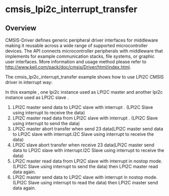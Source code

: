 # cmsis_lpi2c_interrupt_transfer

## Overview
CMSIS-Driver defines generic peripheral driver interfaces for middleware making it reusable across a wide 
range of supported microcontroller devices. The API connects microcontroller peripherals with middleware 
that implements for example communication stacks, file systems, or graphic user interfaces. 
More information and usage method please refer to http://www.keil.com/pack/doc/cmsis/Driver/html/index.html.

The cmsis_lpi2c_interrupt_transfer example shows how to use LPI2C CMSIS driver in interrupt way:

In this example , one lpi2c instance used as LPI2C master and another lpi2c instance used as LPI2C slave .
1. LPI2C master send data to LPI2C slave with interrupt . (LPI2C Slave using interrupt to receive the data)
2. LPI2C master read data from LPI2C slave with interrupt . (LPI2C Slave using interrupt to send the data)
3. LPI2C master abort transfer when send 23 data(LPI2C master send data to LPI2C slave with interrupt.I2C Slave using interrupt to receive the data)
4. LPI2C slave abort transfer when receive 23 data(LPI2C master send data to LPI2C slave with interrupt.I2C Slave using interrupt to receive the data)
5. LPI2C master read data from LPI2C slave with interrupt in nostop mode. (LPI2C Slave using interrupt to send the data) then LPI2C master read data again. 
6. LPI2C master send data to LPI2C slave with interrupt in nostop mode. (LPI2C Slave using interrupt to read the data) then LPI2C master send data again.

